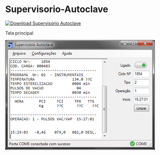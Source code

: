 # Supervisorio-Autoclave

[![Download Supervisorio Autoclave](https://a.fsdn.com/con/app/sf-download-button)](https://sourceforge.net/projects/supervisorio-autoclave/files/latest/download)

Tela principal

![](https://github.com/GLuisF/Supervisorio-Autoclave/blob/master/Imagens/Print2.png?raw=true)
